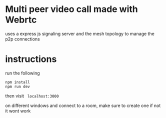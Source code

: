 # Multi peer video call made with Webrtc

uses a express js signaling server and the mesh topology to manage the p2p connections

# instructions

run the following

```
npm install
npm run dev
```
then visit
``` localhost:3000```

on different windows and connect to a room, make sure to create one if not it wont work
